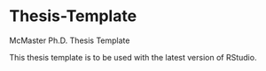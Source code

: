 # Thesis-Template
McMaster Ph.D. Thesis Template

This thesis template is to be used with the latest version of RStudio.
